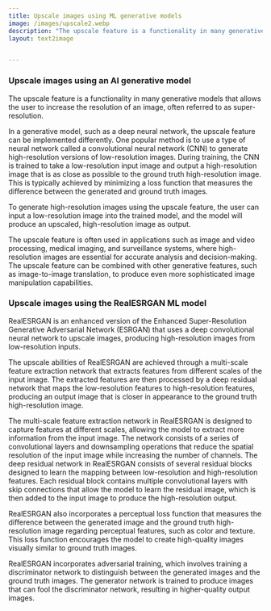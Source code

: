```yaml
---
title: Upscale images using ML generative models
image: /images/upscale2.webp
description: "The upscale feature is a functionality in many generative models that allows the user to increase the resolution of an image, often referred to as super-resolution."
layout: text2image


---
```


### Upscale images using an AI generative model

The upscale feature is a functionality in many generative models that allows the user to increase the resolution of an image, often referred to as super-resolution.

In a generative model, such as a deep neural network, the upscale feature can be implemented differently. One popular method is to use a type of neural network called a convolutional neural network (CNN) to generate high-resolution versions of low-resolution images.
During training, the CNN is trained to take a low-resolution input image and output a high-resolution image that is as close as possible to the ground truth high-resolution image. This is typically achieved by minimizing a loss function that measures the difference between the generated and ground truth images.

To generate high-resolution images using the upscale feature, the user can input a low-resolution image into the trained model, and the model will produce an upscaled, high-resolution image as output.

The upscale feature is often used in applications such as image and video processing, medical imaging, and surveillance systems, where high-resolution images are essential for accurate analysis and decision-making. The upscale feature can be combined with other generative features, such as image-to-image translation, to produce even more sophisticated image manipulation capabilities.

### Upscale images using the RealESRGAN ML model

RealESRGAN is an enhanced version of the Enhanced Super-Resolution Generative Adversarial Network (ESRGAN) that uses a deep convolutional neural network to upscale images, producing high-resolution images from low-resolution inputs.

The upscale abilities of RealESRGAN are achieved through a multi-scale feature extraction network that extracts features from different scales of the input image. The extracted features are then processed by a deep residual network that maps the low-resolution features to high-resolution features, producing an output image that is closer in appearance to the ground truth high-resolution image.

The multi-scale feature extraction network in RealESRGAN is designed to capture features at different scales, allowing the model to extract more information from the input image. The network consists of a series of convolutional layers and downsampling operations that reduce the spatial resolution of the input image while increasing the number of channels.
The deep residual network in RealESRGAN consists of several residual blocks designed to learn the mapping between low-resolution and high-resolution features. Each residual block contains multiple convolutional layers with skip connections that allow the model to learn the residual image, which is then added to the input image to produce the high-resolution output.

RealESRGAN also incorporates a perceptual loss function that measures the difference between the generated image and the ground truth high-resolution image regarding perceptual features, such as color and texture. This loss function encourages the model to create high-quality images visually similar to ground truth images.

RealESRGAN incorporates adversarial training, which involves training a discriminator network to distinguish between the generated images and the ground truth images. The generator network is trained to produce images that can fool the discriminator network, resulting in higher-quality output images.
